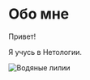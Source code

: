 # Обо мне

Привет!

Я учусь в Нетологии.

![Водяные лилии](https://uploads3.wikiart.org/images/claude-monet/water-lilies-1919-1.jpg!Large.jpg)


